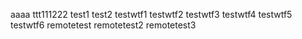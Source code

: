 aaaa
ttt111222
test1
test2
testwtf1
testwtf2
testwtf3
testwtf4
testwtf5
testwtf6
remotetest
remotetest2
remotetest3
